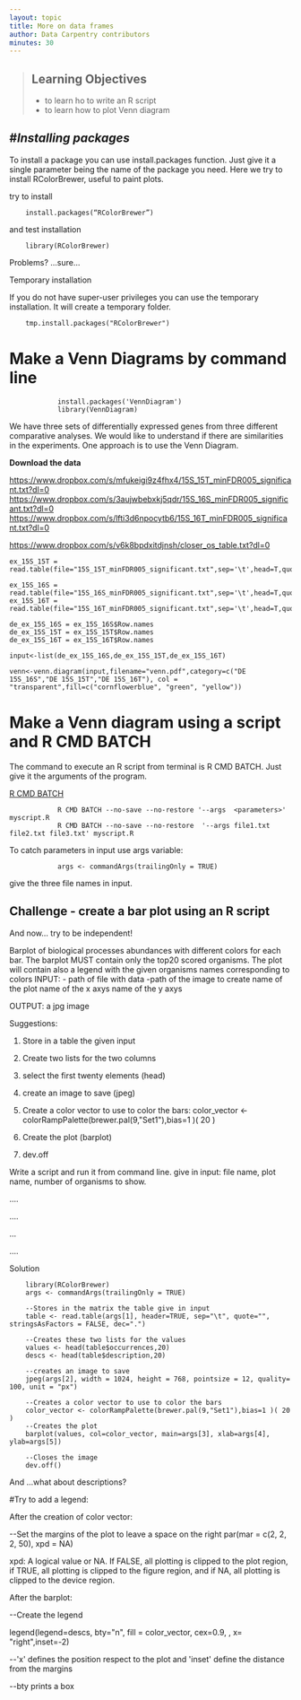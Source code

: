 ```yaml
---
layout: topic
title: More on data frames
author: Data Carpentry contributors
minutes: 30
---
```

> ## Learning Objectives
>
> *   to learn ho to write an R script 
> *   to learn how to plot Venn diagram 



#*Installing packages*
------------------------------

To install a package you can use install.packages function. Just give it a single parameter being the name of the package you need. Here we try to install RColorBrewer, useful to paint plots.

try to install

        install.packages(“RColorBrewer”)

and test installation

        library(RColorBrewer)

Problems? ...sure...

Temporary installation

If you do not have super-user privileges you can use the temporary installation. It will create a temporary folder.

        tmp.install.packages("RColorBrewer")
        

#  Make a Venn Diagrams by command line 

                install.packages('VennDiagram') 
                library(VennDiagram)

We have three sets of differentially expressed genes from three different comparative analyses. We would like to understand if there are similarities in the experiments. One approach is to use the Venn Diagram.

**Download the data** 

https://www.dropbox.com/s/mfukeigi9z4fhx4/15S_15T_minFDR005_significant.txt?dl=0
https://www.dropbox.com/s/3aujwbebxkj5qdr/15S_16S_minFDR005_significant.txt?dl=0
https://www.dropbox.com/s/lfti3d6npocytb6/15S_16T_minFDR005_significant.txt?dl=0

https://www.dropbox.com/s/v6k8bpdxitdjnsh/closer_os_table.txt?dl=0
```
ex_15S_15T = read.table(file="15S_15T_minFDR005_significant.txt",sep='\t',head=T,quote='',comment.char='',stringsAsFactors=F)

ex_15S_16S = read.table(file="15S_16S_minFDR005_significant.txt",sep='\t',head=T,quote='',comment.char='',stringsAsFactors=F)
ex_15S_16T = read.table(file="15S_16T_minFDR005_significant.txt",sep='\t',head=T,quote='',comment.char='',stringsAsFactors=F)

de_ex_15S_16S = ex_15S_16S$Row.names
de_ex_15S_15T = ex_15S_15T$Row.names
de_ex_15S_16T = ex_15S_16T$Row.names

input<-list(de_ex_15S_16S,de_ex_15S_15T,de_ex_15S_16T)

venn<-venn.diagram(input,filename="venn.pdf",category=c("DE 15S_16S","DE 15S_15T","DE 15S_16T"), col = "transparent",fill=c("cornflowerblue", "green", "yellow"))

```

# Make a Venn diagram using a script and R CMD BATCH

The command to execute an R script from terminal is R CMD BATCH. Just give it the arguments of the program.

[R CMD BATCH](https://stat.ethz.ch/R-manual/R-devel/library/utils/html/BATCH.html)

                R CMD BATCH --no-save --no-restore '--args  <parameters>' myscript.R
                R CMD BATCH --no-save --no-restore  '--args file1.txt file2.txt file3.txt' myscript.R


To catch parameters in input use args variable:

                args <- commandArgs(trailingOnly = TRUE)

give the three file names in input.


## Challenge - create a bar plot using an R script 

And now… try to be independent! 

Barplot of biological processes abundances with different colors for each bar. 
The barplot MUST contain only the top20 scored organisms.
The plot will contain also a legend with the given organisms names corresponding to colors
INPUT:  - path of file with data
	-path of the image to create
name of the plot
name of the x axys
name of the y axys

OUTPUT: a jpg image

Suggestions:

1. Store in a table the given input

2. Create two lists for the two columns 

3. select the first twenty elements (head)

4. create an image to save (jpeg)

5. Create a color vector to use to color the bars: color_vector <- colorRampPalette(brewer.pal(9,"Set1"),bias=1 )( 20 )

7. Create the plot (barplot)

8. dev.off

Write a script and run it from command line. give in input: file name, plot name, number of organisms to show.






....



....





...




....



Solution

		library(RColorBrewer)
		args <- commandArgs(trailingOnly = TRUE)
		
		--Stores in the matrix the table give in input
		table <- read.table(args[1], header=TRUE, sep="\t", quote="", stringsAsFactors = FALSE, dec=".")
		
		--Creates these two lists for the values
		values <- head(table$occurrences,20)
		descs <- head(table$description,20)
		
		--creates an image to save
		jpeg(args[2], width = 1024, height = 768, pointsize = 12, quality= 100, unit = "px") 
		
		--Creates a color vector to use to color the bars
		color_vector <- colorRampPalette(brewer.pal(9,"Set1"),bias=1 )( 20 )
		--Creates the plot
		barplot(values, col=color_vector, main=args[3], xlab=args[4], ylab=args[5])
		
		--Closes the image
		dev.off()


And ...what about descriptions?

#Try to add a legend:


After the creation of color vector:

--Set the margins of the plot to leave a space on the right
par(mar = c(2, 2, 2, 50), xpd = NA)

xpd: A logical value or NA. If FALSE, all plotting is clipped to the plot region, if TRUE, all plotting is clipped to the figure region, and if NA, all plotting is clipped to the device region. 

After the barplot:

--Create the legend


legend(legend=descs, bty="n", fill = color_vector, cex=0.9, , x= "right",inset=-2)

--'x' defines the position respect to the plot and 'inset' define the distance from the margins

--bty prints a box

